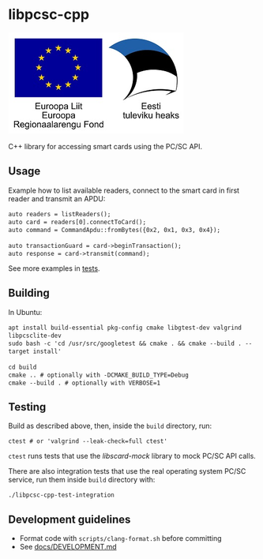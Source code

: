 # libpcsc-cpp

![European Regional Development Fund](https://github.com/open-eid/DigiDoc4-Client/blob/master/client/images/EL_Regionaalarengu_Fond.png)

C++ library for accessing smart cards using the PC/SC API.

## Usage

Example how to list available readers, connect to the smart card in first
reader and transmit an APDU:

    auto readers = listReaders();
    auto card = readers[0].connectToCard();
    auto command = CommandApdu::fromBytes({0x2, 0x1, 0x3, 0x4});

    auto transactionGuard = card->beginTransaction();
    auto response = card->transmit(command);

See more examples in [tests](tests).

## Building

In Ubuntu:

    apt install build-essential pkg-config cmake libgtest-dev valgrind libpcsclite-dev
    sudo bash -c 'cd /usr/src/googletest && cmake . && cmake --build . --target install'

    cd build
    cmake .. # optionally with -DCMAKE_BUILD_TYPE=Debug
    cmake --build . # optionally with VERBOSE=1

## Testing

Build as described above, then, inside the `build` directory, run:

    ctest # or 'valgrind --leak-check=full ctest'

`ctest` runs tests that use the _libscard-mock_ library to mock PC/SC API calls.

There are also integration tests that use the real operating system PC/SC
service, run them inside `build` directory with:

    ./libpcsc-cpp-test-integration

## Development guidelines

- Format code with `scripts/clang-format.sh` before committing
- See [docs/DEVELOPMENT.md](docs/DEVELOPMENT.md)
